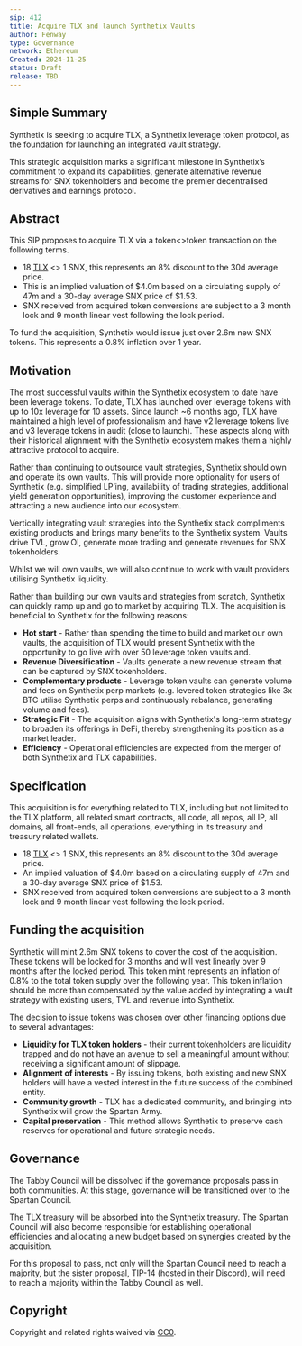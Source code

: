 ```yaml
---
sip: 412
title: Acquire TLX and launch Synthetix Vaults
author: Fenway
type: Governance
network: Ethereum
Created: 2024-11-25
status: Draft
release: TBD
---
```


## Simple Summary
Synthetix is seeking to acquire TLX, a Synthetix leverage token protocol, as the foundation for launching an integrated vault strategy.

This strategic acquisition marks a significant milestone in Synthetix’s commitment to expand its capabilities, generate alternative revenue streams for SNX tokenholders and become the premier decentralised derivatives and earnings protocol.

## Abstract
This SIP proposes to acquire TLX via a token<>token transaction on the following terms.
- 18 [TLX](https://optimistic.etherscan.io/token/0xd9cc3d70e730503e7f28c1b407389198c4b75fa2) <> 1 SNX, this represents an 8% discount to the 30d average price.
- This is an implied valuation of $4.0m based on a circulating supply of 47m and a 30-day average SNX price of $1.53.
- SNX received from acquired token conversions are subject to a 3 month lock and 9 month linear vest following the lock period.

To fund the acquisition, Synthetix would issue just over 2.6m new SNX tokens. This represents a 0.8% inflation over 1 year.

## Motivation
The most successful vaults within the Synthetix ecosystem to date have been leverage tokens. To date, TLX has launched over leverage tokens with up to 10x leverage for 10 assets. Since launch ~6 months ago, TLX have maintained a high level of professionalism and have v2 leverage tokens live and v3 leverage tokens in audit (close to launch). These aspects along with their historical alignment with the Synthetix ecosystem makes them a highly attractive protocol to acquire.

Rather than continuing to outsource vault strategies, Synthetix should own and operate its own vaults. This will provide more optionality for users of Synthetix (e.g. simplified LP’ing, availability of trading strategies, additional yield generation opportunities), improving the customer experience and attracting a new audience into our ecosystem.

Vertically integrating vault strategies into the Synthetix stack compliments existing products and brings many benefits to the Synthetix system. Vaults drive TVL, grow OI, generate more trading and generate revenues for SNX tokenholders.

Whilst we will own vaults, we will also continue to work with vault providers utilising Synthetix liquidity.

Rather than building our own vaults and strategies from scratch, Synthetix can quickly ramp up and go to market by acquiring TLX. The acquisition is beneficial to Synthetix for the following reasons:
- **Hot start** - Rather than spending the time to build and market our own vaults, the acquisition of TLX would present Synthetix with the opportunity to go live with over 50 leverage token vaults and.
- **Revenue Diversification** - Vaults generate a new revenue stream that can be captured by SNX tokenholders.
- **Complementary products** - Leverage token vaults can generate volume and fees on Synthetix perp markets (e.g. levered token strategies like 3x BTC utilise Synthetix perps and continuously rebalance, generating volume and fees).
- **Strategic Fit** - The acquisition aligns with Synthetix's long-term strategy to broaden its offerings in DeFi, thereby strengthening its position as a market leader.
- **Efficiency** - Operational efficiencies are expected from the merger of both Synthetix and TLX capabilities.

## Specification
This acquisition is for everything related to TLX, including but not limited to the TLX platform, all related smart contracts, all code, all repos, all IP, all domains, all front-ends, all operations, everything in its treasury and treasury related wallets.
- 18 [TLX](https://optimistic.etherscan.io/token/0xd9cc3d70e730503e7f28c1b407389198c4b75fa2) <> 1 SNX, this represents an 8% discount to the 30d average price.
- An implied valuation of $4.0m based on a circulating supply of 47m and a 30-day average SNX price of $1.53.
- SNX received from acquired token conversions are subject to a 3 month lock and 9 month linear vest following the lock period.

## Funding the acquisition
Synthetix will mint 2.6m SNX tokens to cover the cost of the acquisition. These tokens will be locked for 3 months and will vest linearly over 9 months after the locked period. This token mint represents an inflation of 0.8% to the total token supply over the following year. This token inflation should be more than compensated by the value added by integrating a vault strategy with existing users, TVL and revenue into Synthetix.

The decision to issue tokens was chosen over other financing options due to several advantages:
- **Liquidity for TLX token holders** - their current tokenholders are liquidity trapped and do not have an avenue to sell a meaningful amount without receiving a significant amount of slippage.
- **Alignment of interests** - By issuing tokens, both existing and new SNX holders will have a vested interest in the future success of the combined entity.
- **Community growth** - TLX has a dedicated community, and bringing into Synthetix will grow the Spartan Army. 
- **Capital preservation** - This method allows Synthetix to preserve cash reserves for operational and future strategic needs.

## Governance
The Tabby Council will be dissolved if the governance proposals pass in both communities. At this stage, governance will be transitioned over to the Spartan Council.

The TLX treasury will be absorbed into the Synthetix treasury. The Spartan Council will also become responsible for establishing operational efficiencies and allocating a new budget based on synergies created by the acquisition.

For this proposal to pass, not only will the Spartan Council need to reach a majority, but the sister proposal, TIP-14 (hosted in their Discord), will need to reach a majority within the Tabby Council as well.

## Copyright
Copyright and related rights waived via [CC0](https://creativecommons.org/publicdomain/zero/1.0/).

